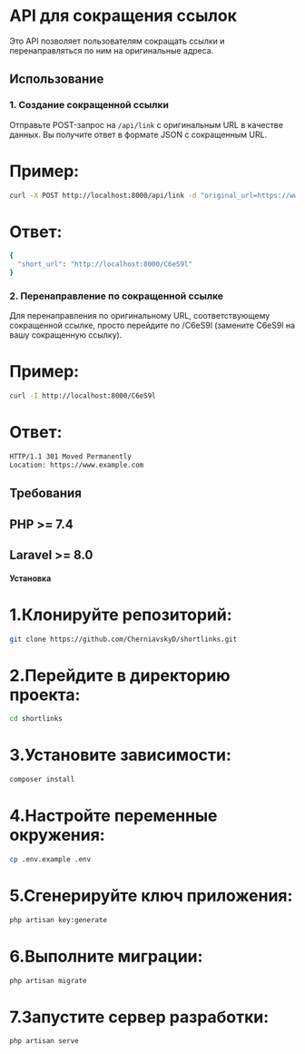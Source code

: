 # API для сокращения ссылок

Это API позволяет пользователям сокращать ссылки и перенаправляться по ним на оригинальные адреса.

## Использование

### 1. Создание сокращенной ссылки

Отправьте POST-запрос на `/api/link` с оригинальным URL в качестве данных. Вы получите ответ в формате JSON с сокращенным URL.

# Пример:
```bash
curl -X POST http://localhost:8000/api/link -d "original_url=https://www.example.com"
````
# Ответ:
```bash
{
  "short_url": "http://localhost:8000/C6eS9l"
}
````
### 2. Перенаправление по сокращенной ссылке
Для перенаправления по оригинальному URL, соответствующему сокращенной ссылке, просто перейдите по /C6eS9l (замените C6eS9l на вашу сокращенную ссылку).

# Пример:
```bash
curl -I http://localhost:8000/C6eS9l
````
# Ответ:
```bash
HTTP/1.1 301 Moved Permanently
Location: https://www.example.com
````

## Требования
## PHP >= 7.4
## Laravel >= 8.0

#### Установка

# 1.Клонируйте репозиторий:
```bash
git clone https://github.com/CherniavskyD/shortlinks.git
````

# 2.Перейдите в директорию проекта:
```bash
cd shortlinks
````

# 3.Установите зависимости:
```bash
composer install
````

# 4.Настройте переменные окружения:
```bash
cp .env.example .env
````

# 5.Сгенерируйте ключ приложения:
```bash
php artisan key:generate
````

# 6.Выполните миграции:
```bash
php artisan migrate
````

# 7.Запустите сервер разработки:
```bash
php artisan serve
````
